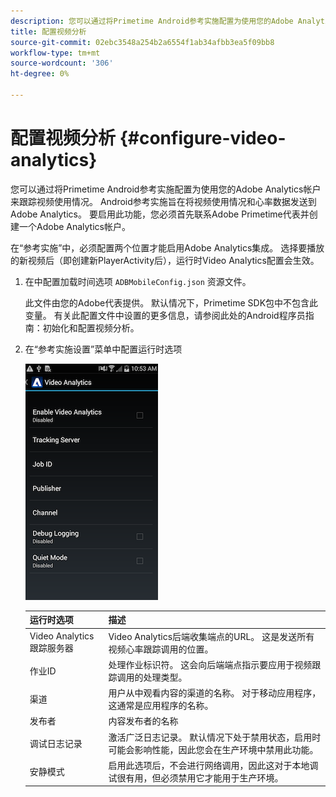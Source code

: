 ```yaml
---
description: 您可以通过将Primetime Android参考实施配置为使用您的Adobe Analytics帐户来跟踪视频使用情况。
title: 配置视频分析
source-git-commit: 02ebc3548a254b2a6554f1ab34afbb3ea5f09bb8
workflow-type: tm+mt
source-wordcount: '306'
ht-degree: 0%

---
```


# 配置视频分析 {#configure-video-analytics}

您可以通过将Primetime Android参考实施配置为使用您的Adobe Analytics帐户来跟踪视频使用情况。 Android参考实施旨在将视频使用情况和心率数据发送到Adobe Analytics。 要启用此功能，您必须首先联系Adobe Primetime代表并创建一个Adobe Analytics帐户。

在“参考实施”中，必须配置两个位置才能启用Adobe Analytics集成。 选择要播放的新视频后（即创建新PlayerActivity后），运行时Video Analytics配置会生效。

1. 在中配置加载时间选项 `ADBMobileConfig.json` 资源文件。

   此文件由您的Adobe代表提供。 默认情况下，Primetime SDK包中不包含此变量。 有关此配置文件中设置的更多信息，请参阅此处的Android程序员指南：初始化和配置视频分析。
1. 在“参考实施设置”菜单中配置运行时选项

   ![](assets/img_psdk_ref_impl_va-settings-menu.png)

   | 运行时选项 | 描述 |
   |---|---|
   | Video Analytics跟踪服务器 | Video Analytics后端收集端点的URL。 这是发送所有视频心率跟踪调用的位置。 |
   | 作业ID | 处理作业标识符。 这会向后端端点指示要应用于视频跟踪调用的处理类型。 |
   | 渠道 | 用户从中观看内容的渠道的名称。 对于移动应用程序，这通常是应用程序的名称。 |
   | 发布者 | 内容发布者的名称 |
   | 调试日志记录 | 激活广泛日志记录。 默认情况下处于禁用状态，启用时可能会影响性能，因此您会在生产环境中禁用此功能。 |
   | 安静模式 | 启用此选项后，不会进行网络调用，因此这对于本地调试很有用，但必须禁用它才能用于生产环境。 |
